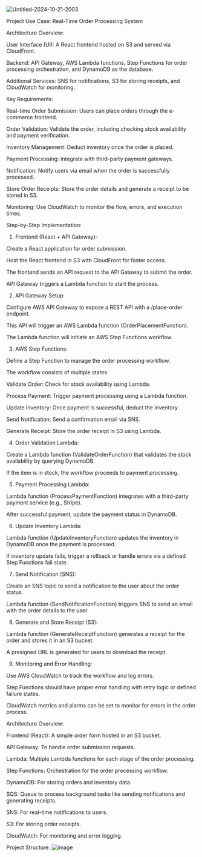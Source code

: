 


![Untitled-2024-10-21-2003](https://github.com/user-attachments/assets/6324468f-4c46-421e-801b-64a880d1fec8)


Project Use Case: Real-Time Order Processing System

Architecture Overview:

User Interface (UI): A React frontend hosted on S3 and served via CloudFront.

Backend: API Gateway, AWS Lambda functions, Step Functions for order processing orchestration, and DynamoDB as the database.

Additional Services: SNS for notifications, S3 for storing receipts, and CloudWatch for monitoring.

Key Requirements:

Real-time Order Submission: Users can place orders through the e-commerce frontend.

Order Validation: Validate the order, including checking stock availability and payment verification.

Inventory Management: Deduct inventory once the order is placed.

Payment Processing: Integrate with third-party payment gateways.

Notification: Notify users via email when the order is successfully processed.

Store Order Receipts: Store the order details and generate a receipt to be stored in S3.

Monitoring: Use CloudWatch to monitor the flow, errors, and execution times.

Step-by-Step Implementation:

1. Frontend (React + API Gateway):

Create a React application for order submission.

Host the React frontend in S3 with CloudFront for faster access.

The frontend sends an API request to the API Gateway to submit the order.

API Gateway triggers a Lambda function to start the process.

2. API Gateway Setup:

Configure AWS API Gateway to expose a REST API with a /place-order endpoint.

This API will trigger an AWS Lambda function (OrderPlacementFunction).

The Lambda function will initiate an AWS Step Functions workflow.

3. AWS Step Functions:

Define a Step Function to manage the order processing workflow.

The workflow consists of multiple states:

Validate Order: Check for stock availability using Lambda.

Process Payment: Trigger payment processing using a Lambda function.

Update Inventory: Once payment is successful, deduct the inventory.

Send Notification: Send a confirmation email via SNS.

Generate Receipt: Store the order receipt in S3 using Lambda.

4. Order Validation Lambda:

Create a Lambda function (ValidateOrderFunction) that validates the stock availability by querying DynamoDB.

If the item is in stock, the workflow proceeds to payment processing.

5. Payment Processing Lambda:

Lambda function (ProcessPaymentFunction) integrates with a third-party payment service (e.g., Stripe).

After successful payment, update the payment status in DynamoDB.

6. Update Inventory Lambda:

Lambda function (UpdateInventoryFunction) updates the inventory in DynamoDB once the payment is processed.

If inventory update fails, trigger a rollback or handle errors via a defined Step Functions fail state.

7. Send Notification (SNS):

Create an SNS topic to send a notification to the user about the order status.

Lambda function (SendNotificationFunction) triggers SNS to send an email with the order details to the user.

8. Generate and Store Receipt (S3):

Lambda function (GenerateReceiptFunction) generates a receipt for the order and stores it in an S3 bucket.

A presigned URL is generated for users to download the receipt.

9. Monitoring and Error Handling:

Use AWS CloudWatch to track the workflow and log errors.

Step Functions should have proper error handling with retry logic or defined failure states.

CloudWatch metrics and alarms can be set to monitor for errors in the order process.


Architecture Overview:

Frontend (React): A simple order form hosted in an S3 bucket.

API Gateway: To handle order submission requests.

Lambda: Multiple Lambda functions for each stage of the order processing.

Step Functions: Orchestration for the order processing workflow.

DynamoDB: For storing orders and inventory data.

SQS: Queue to process background tasks like sending notifications and generating receipts.

SNS: For real-time notifications to users.

S3: For storing order receipts.

CloudWatch: For monitoring and error logging.

Project Structure:
![image](https://github.com/user-attachments/assets/0cffd3ce-70ee-42f3-8f6a-1a1a85e58aa8)



